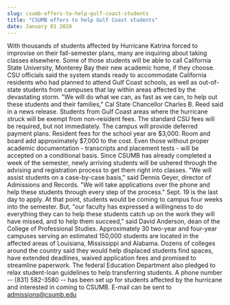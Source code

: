 ```yaml
---
slug: csumb-offers-to-help-gulf-coast-students
title: "CSUMB offers to help Gulf Coast students"
date: January 01 2020
---
```


 
<p>
  With thousands of students affected by Hurricane Katrina forced to improvise
  on their fall-semester plans, many are inquiring about taking classes
  elsewhere. Some of those students will be able to call California State
  University, Monterey Bay their new academic home, if they choose. CSU
  officials said the system stands ready to accommodate California residents who
  had planned to attend Gulf Coast schools, as well as out-of-state students
  from campuses that lay within areas affected by the devastating storm. "We
  will do what we can, as fast as we can, to help out these students and their
  families," Cal State Chancellor Charles B. Reed said in a news release.
  Students from Gulf Coast areas where the hurricane struck will be exempt from
  non-resident fees. The standard CSU fees will be required, but not
  immediately. The campus will provide deferred payment plans. Resident fees for
  the school year are $3,000. Room and board add approximately $7,000 to the
  cost. Even those without proper academic documentation - transcripts and
  placement tests - will be accepted on a conditional basis. Since CSUMB has
  already completed a week of the semester, newly arriving students will be
  ushered through the advising and registration process to get them right into
  classes. "We will assist students on a case-by-case basis," said Dennis Geyer,
  director of Admissions and Records. "We will take applications over the phone
  and help these students through every step of the process." Sept. 19 is the
  last day to apply. At that point, students would be coming to campus four
  weeks into the semester. But, "our faculty has expressed a willingness to do
  everything they can to help these students catch up on the work they will have
  missed, and to help them succeed," said David Anderson, dean of the College of
  Professional Studies. Approximately 30 two-year and four-year campuses serving
  an estimated 150,000 students are located in the affected areas of Louisiana,
  Mississippi and Alabama. Dozens of colleges around the country said they would
  help displaced students find spaces, have extended deadlines, waived
  application fees and promised to streamline paperwork. The federal Education
  Department also pledged to relax student-loan guidelines to help transferring
  students. A phone number -- (831) 582-3580 -- has been set up for students
  affected by the hurricane and interested in coming to CSUMB. E-mail can be
  sent to
  <a
    href="&#109;a&#x69;&#108;&#x74;&#111;&#x3a;&#97;&#x64;&#109;&#x69;&#115;s&#x69;&#111;&#x6e;&#115;&#x40;&#99;&#x73;&#117;&#x6d;&#98;&#x2e;&#101;d&#x75;"
    >admissions@csumb.edu</a
  >
</p>
 

